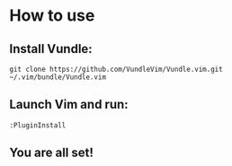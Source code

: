 # How to use

## Install Vundle: 

`git clone https://github.com/VundleVim/Vundle.vim.git ~/.vim/bundle/Vundle.vim`

## Launch Vim and run: 

`:PluginInstall`

## You are all set! 
